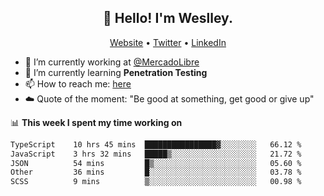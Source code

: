 <h2 align="center">👋 Hello! I'm Weslley.</h2>
<p align="center">
  <a href="http://weslleyneri.com.br">Website</a> •
  <a href="https://twitter.com/Weslley_Neri">Twitter</a> •
  <a href="https://www.linkedin.com/in/weslley-neri-3658908b">LinkedIn</a>
</p>


- 🔭 I’m currently working at [@MercadoLibre](https://github.com/mercadolibre)
- 🌱 I’m currently learning **Penetration Testing**
- 📫 How to reach me: [here](mailto:weslley39@gmail.com)
- ☁️ Quote of the moment: "Be good at something, get good or give up"

📊 **This week I spent my time working on**
<!--START_SECTION:waka-->

```txt
TypeScript    10 hrs 45 mins  ████████████████▓░░░░░░░░   66.12 %
JavaScript    3 hrs 32 mins   █████▒░░░░░░░░░░░░░░░░░░░   21.72 %
JSON          54 mins         █▒░░░░░░░░░░░░░░░░░░░░░░░   05.60 %
Other         36 mins         █░░░░░░░░░░░░░░░░░░░░░░░░   03.78 %
SCSS          9 mins          ▒░░░░░░░░░░░░░░░░░░░░░░░░   00.98 %
```

<!--END_SECTION:waka-->

<!-- Inspired by https://github.com/gruselhaus/gruselhaus -->